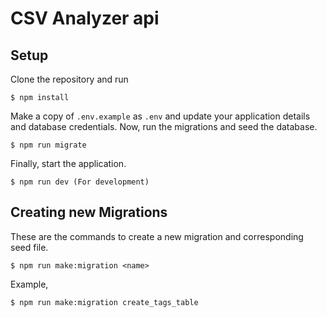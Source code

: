 # CSV Analyzer api

## Setup

Clone the repository and run

    $ npm install

Make a copy of `.env.example` as `.env` and update your application details and database credentials. Now, run the migrations and seed the database.

    $ npm run migrate

Finally, start the application.

    $ npm run dev (For development)

## Creating new Migrations

These are the commands to create a new migration and corresponding seed file.

    $ npm run make:migration <name>

Example,

    $ npm run make:migration create_tags_table
